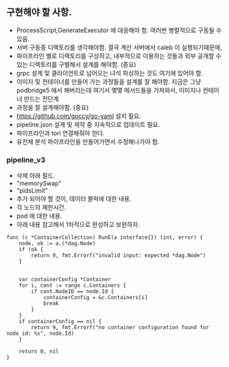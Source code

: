 ## 구현해야 할 사항.
- ProcessScript,GenerateExecutor 에 대응해야 함. 여러번 병렬적으로 구동될 수 있음.
- 서버 구동중 디렉토리를 생각해야함. 결국 계산 서버에서 caleb 이 실행되기때문에, 
- 파이프라인 별로 디렉토리를 구성하고, 내부적으로 이용하는 것들과 외부 공개할 수 있는 디렉토리를 구별해서 설계를 해야함. (중요)
- grpc 설계 및 클라이언트로 넘어오는 녀석 파싱하는 것도 여기에 있어야 함.
- 이미지 및 컨테이너를 만들어 가는 과정들을 설계를 잘 해야함. 지금은 그냥 podbridge5 에서 해버리는데 여기서 몇몇 메서드들을 가져와서, 이미지나 컨테이너 만드는 전단계 
- 과정을 잘 설계해야함. (중요)
- https://github.com/goccy/go-yaml 설치 필요.
- pipeline.json 설계 및 제작 중 지속적으로 업데이트 필요.
- 파이프라인과 tori 연결해줘야 한다.  
- 유전체 분석 파이프라인을 만들어가면서 수정해나가야 함.  

### pipeline_v3
- 삭제 아래 필드.
-  "memorySwap"
-  "pidsLimit" 
- 추가 되어야 할 것이, 데이터 블럭에 대한 내용.
- 각 노드의 제한시간.
- pod 에 대한 내용.
- 아래 내용 참고해서 1차적으로 완성하고 보완하자.

```aiignore
func (c *ContainerCollection) RunE(a interface{}) (int, error) {
	node, ok := a.(*dag.Node)
	if !ok {
		return 9, fmt.Errorf("invalid input: expected *dag.Node")
	}


	var containerConfig *Container
	for i, cont := range c.Containers {
		if cont.NodeID == node.Id {
			containerConfig = &c.Containers[i]
			break
		}
	}
	if containerConfig == nil {
		return 9, fmt.Errorf("no container configuration found for node id: %s", node.Id)
	}

	return 0, nil
}
```
